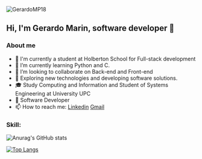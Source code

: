 
<p align="left"> <img src="https://komarev.com/ghpvc/?username=GerardoMP18&label=Profile%20views&color=0e75b6&style=flat" alt="GerardoMP18" /> </p>

<h2> Hi, I'm Gerardo Marin, software developer 👋</h2>



<h3> About me </h3>

- 🔭 I'm currently a student at Holberton School for Full-stack development 
- 🌱 I’m currently learning Python and C.
- 👯 I’m looking to collaborate on Back-end and Front-end
- 🤔 Exploring new technologies and developing software solutions.
- 🎓 Study Computing and Information and Student of Systems Engineering at University UPC
- 💼 Software Developer
- 📫 How to reach me: [Linkedin](https://www.linkedin.com/in/gerardo-alonzo-marin-parra-747785144/) [Gmail](mailto:gerardomarinparra18@gmail.com)

<h3> Skill: </h3>

![Anurag's GitHub stats](https://github-readme-stats.vercel.app/api?username=GerardoMP18&show_icons=true&theme=radical)  

[![Top Langs](https://github-readme-stats.vercel.app/api/top-langs/?username=GerardoMP18&layout=compact&show_icons=true&theme=radical)](https://github.com/anuraghazra/github-readme-stats)

